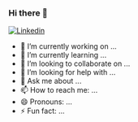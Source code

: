 ### Hi there 👋

[![Linkedin](https://img.shields.io/badge/LinkedIn-Yasmina%20Abuhendi-blue?logo=Linkedin&logoColor=blue&labelColor=white)](https://www.linkedin.com/in/yasminakoshel/)

- 🔭 I’m currently working on ...
- 🌱 I’m currently learning ...
- 👯 I’m looking to collaborate on ...
- 🤔 I’m looking for help with ...
- 💬 Ask me about ...
- 📫 How to reach me: ...
- 😄 Pronouns: ...
- ⚡ Fun fact: ...

